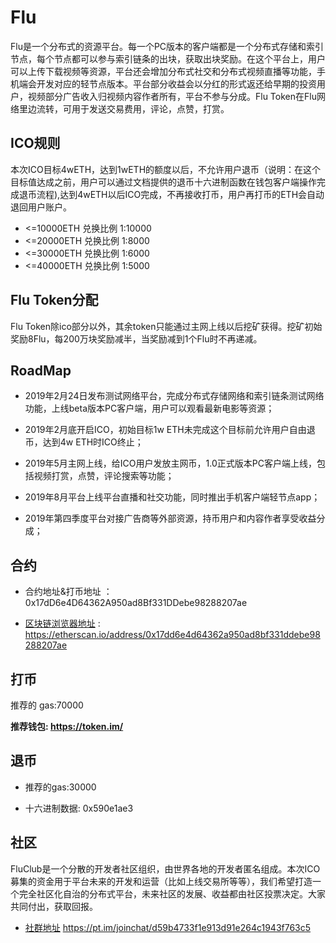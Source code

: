 # Flu

Flu是一个分布式的资源平台。每一个PC版本的客户端都是一个分布式存储和索引节点，每个节点都可以参与索引链条的出块，获取出块奖励。在这个平台上，用户可以上传下载视频等资源，平台还会增加分布式社交和分布式视频直播等功能，手机端会开发对应的轻节点版本。平台部分收益会以分红的形式返还给早期的投资用户，视频部分广告收入归视频内容作者所有，平台不参与分成。Flu Token在Flu网络里边流转，可用于发送交易费用，评论，点赞，打赏。

## ICO规则

本次ICO目标4wETH，达到1wETH的额度以后，不允许用户退币（说明：在这个目标值达成之前，用户可以通过文档提供的退币十六进制函数在钱包客户端操作完成退币流程),达到4wETH以后ICO完成，不再接收打币，用户再打币的ETH会自动退回用户账户。

* <=10000ETH 兑换比例 1:10000
* <=20000ETH 兑换比例 1:8000
* <=30000ETH 兑换比例 1:6000
* <=40000ETH 兑换比例 1:5000

## Flu Token分配

Flu Token除ico部分以外，其余token只能通过主网上线以后挖矿获得。挖矿初始奖励8Flu，每200万块奖励减半，当奖励减到1个Flu时不再递减。

## RoadMap

* 2019年2月24日发布测试网络平台，完成分布式存储网络和索引链条测试网络功能，上线beta版本PC客户端，用户可以观看最新电影等资源；
 
* 2019年2月底开启ICO，初始目标1w ETH未完成这个目标前允许用户自由退币，达到4w ETH时ICO终止；

* 2019年5月主网上线，给ICO用户发放主网币，1.0正式版本PC客户端上线，包括视频打赏，点赞，评论搜索等功能；
 
* 2019年8月平台上线平台直播和社交功能，同时推出手机客户端轻节点app；
 
* 2019年第四季度平台对接广告商等外部资源，持币用户和内容作者享受收益分成；

## 合约

* 合约地址&打币地址 ：0x17dD6e4D64362A950ad8Bf331DDebe98288207ae

* [区块链浏览器地址](https://etherscan.io/address/0x17dd6e4d64362a950ad8bf331ddebe98288207ae) : https://etherscan.io/address/0x17dd6e4d64362a950ad8bf331ddebe98288207ae

## 打币

推荐的 gas:70000

__推荐钱包: https://token.im/__


## 退币

* 推荐的gas:30000  

* 十六进制数据: 0x590e1ae3 

## 社区

FluClub是一个分散的开发者社区组织，由世界各地的开发者匿名组成。本次ICO募集的资金用于平台未来的开发和运营（比如上线交易所等等），我们希望打造一个完全社区化自治的分布式平台，未来社区的发展、收益都由社区投票决定。大家共同付出，获取回报。

* [社群地址](https://pt.im/joinchat/d59b4733f1e913d91e264c1943f763c5) https://pt.im/joinchat/d59b4733f1e913d91e264c1943f763c5



